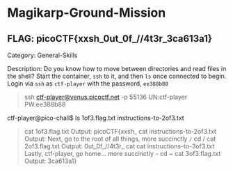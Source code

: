 # Magikarp-Ground-Mission

## FLAG: picoCTF{xxsh_0ut_0f_\/\/4t3r_3ca613a1}

Category: General-Skills

Description: Do you know how to move between directories and read files in the shell? Start the container, `ssh` to it, and then `ls` once connected to begin. Login via `ssh` as `ctf-player` with the password, `ee388b88`

> ssh ctf-player@venus.picoctf.net -p 55136
> UN:ctf-player
> PW:ee388b88

ctf-player@pico-chall$ ls
1of3.flag.txt  instructions-to-2of3.txt

> cat 1of3.flag.txt
Output: picoCTF{xxsh_
> cat instructions-to-2of3.txt
Output: Next, go to the root of all things, more succinctly `/`
> cd /
> cat 2of3.flag.txt
Output: 0ut_0f_\/\/4t3r_
> cat cat instructions-to-3of3.txt
Lastly, ctf-player, go home... more succinctly `~`
> cd ~
> cat 3of3.flag.txt
Output: 3ca613a1}

